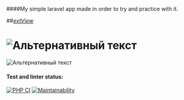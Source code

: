 ####My simple laravel app  made in order to try and practice with it.


##[_extView_](http://extview.herokuapp.com/)


![Альтернативный текст](https://laravel.com/img/logotype.min.svg)
===================================
![Альтернативный текст](https://maxdemarzidotcom.files.wordpress.com/2014/09/herokulogo.png)

#### Test and linter status:
[![PHP CI](https://github.com/GaiPalyan/php-project-lvl3/actions/workflows/lint.yml/badge.svg)](https://github.com/GaiPalyan/php-project-lvl3/actions/workflows/lint.yml)
[![Maintainability](https://api.codeclimate.com/v1/badges/5ac811854ae55cf030dd/maintainability)](https://codeclimate.com/github/GaiPalyan/php-project-lvl3/maintainability)

